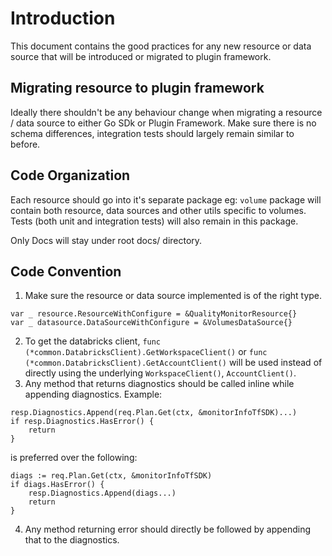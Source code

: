 # Introduction
This document contains the good practices for any new resource or data source that will be introduced or migrated to plugin framework.  

## Migrating resource to plugin framework
Ideally there shouldn't be any behaviour change when migrating a resource / data source to either Go SDk or Plugin Framework. Make sure there is no schema differences, integration tests should largely remain similar to before. 

## Code Organization
Each resource should go into it's separate package eg: `volume` package will contain both resource, data sources and other utils specific to volumes. Tests (both unit and integration tests) will also remain in this package. 

Only Docs will stay under root docs/ directory.

## Code Convention
1. Make sure the resource or data source implemented is of the right type. 
```golang
var _ resource.ResourceWithConfigure = &QualityMonitorResource{}
var _ datasource.DataSourceWithConfigure = &VolumesDataSource{}
```
2. To get the databricks client, `func (*common.DatabricksClient).GetWorkspaceClient()` or `func (*common.DatabricksClient).GetAccountClient()` will be used instead of directly using the underlying `WorkspaceClient()`, `AccountClient()`.  
3. Any method that returns diagnostics should be called inline while appending diagnostics. Example:
```golang
resp.Diagnostics.Append(req.Plan.Get(ctx, &monitorInfoTfSDK)...)
if resp.Diagnostics.HasError() {
    return
}
```
is preferred over the following:
```golang
diags := req.Plan.Get(ctx, &monitorInfoTfSDK)
if diags.HasError() {
    resp.Diagnostics.Append(diags...)
    return
}
```
4. Any method returning error should directly be followed by appending that to the diagnostics. 
